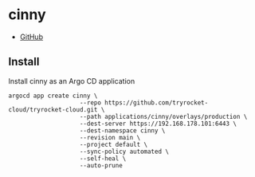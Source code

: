 # cinny

- [GitHub](https://github.com/cinnyapp/cinny)

## Install

Install cinny as an Argo CD application

    argocd app create cinny \
                        --repo https://github.com/tryrocket-cloud/tryrocket-cloud.git \
                        --path applications/cinny/overlays/production \
                        --dest-server https://192.168.178.101:6443 \
                        --dest-namespace cinny \
                        --revision main \
                        --project default \
                        --sync-policy automated \
                        --self-heal \
                        --auto-prune
